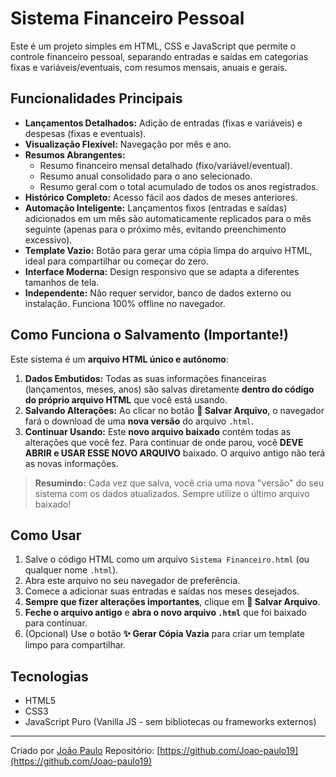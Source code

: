 # Sistema Financeiro Pessoal

Este é um projeto simples em HTML, CSS e JavaScript que permite o controle financeiro pessoal, separando entradas e saídas em categorias fixas e variáveis/eventuais, com resumos mensais, anuais e gerais.

## Funcionalidades Principais

* **Lançamentos Detalhados:** Adição de entradas (fixas e variáveis) e despesas (fixas e eventuais).
* **Visualização Flexível:** Navegação por mês e ano.
* **Resumos Abrangentes:**
    * Resumo financeiro mensal detalhado (fixo/variável/eventual).
    * Resumo anual consolidado para o ano selecionado.
    * Resumo geral com o total acumulado de todos os anos registrados.
* **Histórico Completo:** Acesso fácil aos dados de meses anteriores.
* **Automação Inteligente:** Lançamentos fixos (entradas e saídas) adicionados em um mês são automaticamente replicados para o mês seguinte (apenas para o próximo mês, evitando preenchimento excessivo).
* **Template Vazio:** Botão para gerar uma cópia limpa do arquivo HTML, ideal para compartilhar ou começar do zero.
* **Interface Moderna:** Design responsivo que se adapta a diferentes tamanhos de tela.
* **Independente:** Não requer servidor, banco de dados externo ou instalação. Funciona 100% offline no navegador.

## Como Funciona o Salvamento (Importante!)

Este sistema é um **arquivo HTML único e autônomo**:

1.  **Dados Embutidos:** Todas as suas informações financeiras (lançamentos, meses, anos) são salvas diretamente **dentro do código do próprio arquivo HTML** que você está usando.
2.  **Salvando Alterações:** Ao clicar no botão **💾 Salvar Arquivo**, o navegador fará o download de uma **nova versão** do arquivo `.html`.
3.  **Continuar Usando:** Este **novo arquivo baixado** contém todas as alterações que você fez. Para continuar de onde parou, você **DEVE ABRIR e USAR ESSE NOVO ARQUIVO** baixado. O arquivo antigo não terá as novas informações.

> **Resumindo:** Cada vez que salva, você cria uma nova "versão" do seu sistema com os dados atualizados. Sempre utilize o último arquivo baixado!

## Como Usar

1.  Salve o código HTML como um arquivo `Sistema Financeiro.html` (ou qualquer nome `.html`).
2.  Abra este arquivo no seu navegador de preferência.
3.  Comece a adicionar suas entradas e saídas nos meses desejados.
4.  **Sempre que fizer alterações importantes**, clique em **💾 Salvar Arquivo**.
5.  **Feche o arquivo antigo** e **abra o novo arquivo `.html`** que foi baixado para continuar.
6.  (Opcional) Use o botão **✨ Gerar Cópia Vazia** para criar um template limpo para compartilhar.

## Tecnologias

* HTML5
* CSS3
* JavaScript Puro (Vanilla JS - sem bibliotecas ou frameworks externos)

---

Criado por [João Paulo](https://www.linkedin.com/in/joao-paul0/)
Repositório: [https://github.com/Joao-paulo19](https://github.com/Joao-paulo19)
